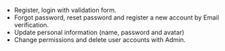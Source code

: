
-   Register, login with validation form.
-   Forgot password, reset password and register a new account by Email verification.
-   Update personal information (name, password and avatar)
-   Change permissions and delete user accounts with Admin.

